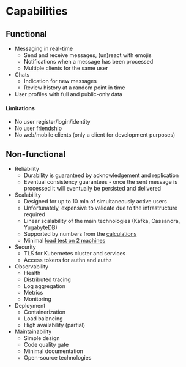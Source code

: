 # Capabilities

## Functional

* Messaging in real-time
  - Send and receive messages, (un)react with emojis
  - Notifications when a message has been processed
  - Multiple clients for the same user
* Chats
  - Indication for new messages
  - Review history at a random point in time
* User profiles with full and public-only data

#### Limitations

* No user register/login/identity
* No user friendship
* No web/mobile clients (only a client for development purposes)

## Non-functional

* Reliability
  - Durability is guaranteed by acknowledgement and replication
  - Eventual consistency guarantees - once the sent message is processed it will eventually be persisted and delivered
* Scalability
  - Designed for up to 10 mln of simultaneously active users
  - Unfortunately, expensive to validate due to the infrastructure required
  - Linear scalability of the main technologies (Kafka, Cassandra, YugabyteDB)
  - Supported by numbers from the [calculations](research-calculations.md)
  - Minimal [load test on 2 machines](load-test.md)
* Security
  - TLS for Kubernetes cluster and services
  - Access tokens for authn and authz
* Observability
  - Health
  - Distributed tracing
  - Log aggregation
  - Metrics
  - Monitoring
* Deployment
  - Containerization
  - Load balancing
  - High availability (partial)
* Maintainability
  - Simple design
  - Code quality gate
  - Minimal documentation
  - Open-source technologies
